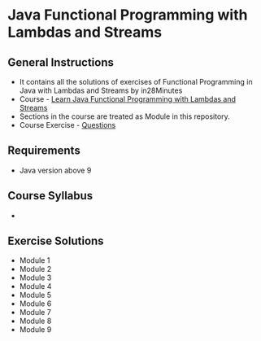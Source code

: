 # Java Functional Programming with Lambdas and Streams
## General Instructions
* It contains all the solutions of exercises of Functional Programming in Java with Lambdas and Streams by in28Minutes
* Course - [Learn Java Functional Programming with Lambdas and Streams](https://www.udemy.com/course/functional-programming-with-java/)
* Sections in the course are treated as Module in this repository.
* Course Exercise - [Questions](https://github.com/abhinavg916/java-functional-programming/blob/master/Exercises.md)

## Requirements
* Java version above 9

## Course Syllabus
* 
## Exercise Solutions
* Module 1
* Module 2
* Module 3
* Module 4
* Module 5
* Module 6
* Module 7
* Module 8
* Module 9
